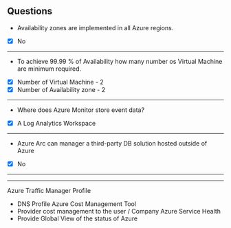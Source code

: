 ## Questions
- Availability zones are implemented in all Azure regions.
- [x] No
---
- To achieve 99.99 % of Availability how many number os Virtual Machine are minimum required.
- [x] Number of Virtual Machine     -   2
- [x] Number of Availability zone   -   2 
---
- Where does Azure Monitor store event data?
- [x] A Log Analytics Workspace
---
- Azure Arc can manager a third-party DB solution hosted outside of Azure
- [x] No
---


---
Azure Traffic Manager Profile
- DNS Profile
Azure Cost Management Tool
- Provider cost management to the user / Company
Azure Service Health
- Provide Global View of the status of Azure
